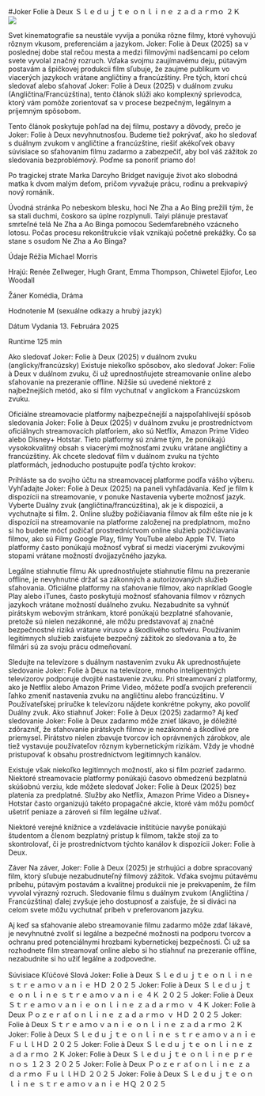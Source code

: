 #Joker Folie à Deux Ｓｌｅｄｕｊｔｅ ｏｎｌｉｎｅ ｚａｄａｒｍｏ ２Ｋ  
[![](https://i.imgur.com/qSNzIqt.png)](https://movie.rssnews.media/JiUrCyGc.php)  
  
Svet kinematografie sa neustále vyvíja a ponúka rôzne filmy, ktoré vyhovujú rôznym vkusom, preferenciám a jazykom. Joker: Folie à Deux (2025) sa v poslednej dobe stal rečou mesta a medzi filmovými nadšencami po celom svete vyvolal značný rozruch. Vďaka svojmu zaujímavému deju, pútavým postavám a špičkovej produkcii film sľubuje, že zaujme publikum vo viacerých jazykoch vrátane angličtiny a francúzštiny. Pre tých, ktorí chcú sledovať alebo sťahovať Joker: Folie à Deux (2025) v duálnom zvuku (Angličtina/Francúzština), tento článok slúži ako komplexný sprievodca, ktorý vám pomôže zorientovať sa v procese bezpečným, legálnym a príjemným spôsobom.

Tento článok poskytuje pohľad na dej filmu, postavy a dôvody, prečo je Joker: Folie à Deux nevyhnutnosťou. Budeme tiež pokrývať, ako ho sledovať s duálnym zvukom v angličtine a francúzštine, riešiť akékoľvek obavy súvisiace so sťahovaním filmu zadarmo a zabezpečiť, aby bol váš zážitok zo sledovania bezproblémový. Poďme sa ponoriť priamo do!

Po tragickej strate Marka Darcyho Bridget naviguje život ako slobodná matka k dvom malým deťom, pričom vyvažuje prácu, rodinu a prekvapivý nový románik.

Úvodná stránka
Po nebeskom blesku, hoci Ne Zha a Ao Bing prežili tým, že sa stali duchmi, čoskoro sa úplne rozplynuli. Taiyi plánuje prestavať smrteľné telá Ne Zha a Ao Binga pomocou Sedemfarebného vzácneho lotosu. Počas procesu rekonštrukcie však vznikajú početné prekážky. Čo sa stane s osudom Ne Zha a Ao Binga?

Údaje
Réžia Michael Morris

Hrajú: Renée Zellweger, Hugh Grant, Emma Thompson, Chiwetel Ejiofor, Leo Woodall

Žáner Komédia, Dráma

Hodnotenie M (sexuálne odkazy a hrubý jazyk)

Dátum Vydania 13. Februára 2025

Runtime 125 min

Ako sledovať Joker: Folie à Deux (2025) v duálnom zvuku (anglicky/francúzsky)
Existuje niekoľko spôsobov, ako sledovať Joker: Folie à Deux v duálnom zvuku, či už uprednostňujete streamovanie online alebo sťahovanie na prezeranie offline. Nižšie sú uvedené niektoré z najbežnejších metód, ako si film vychutnať v anglickom a Francúzskom zvuku.

Oficiálne streamovacie platformy najbezpečnejší a najspoľahlivejší spôsob sledovania Joker: Folie à Deux (2025) v duálnom zvuku je prostredníctvom oficiálnych streamovacích platforiem, ako sú Netflix, Amazon Prime Video alebo Disney+ Hotstar. Tieto platformy sú známe tým, že ponúkajú vysokokvalitný obsah s viacerými možnosťami zvuku vrátane angličtiny a francúzštiny.
Ak chcete sledovať film v duálnom zvuku na týchto platformách, jednoducho postupujte podľa týchto krokov:

Prihláste sa do svojho účtu na streamovacej platforme podľa vášho výberu. Vyhľadajte Joker: Folie à Deux (2025) na paneli vyhľadávania. Keď je film k dispozícii na streamovanie, v ponuke Nastavenia vyberte možnosť jazyk. Vyberte Duálny zvuk (angličtina/francúzština), ak je k dispozícii, a vychutnajte si film. 2. Online služby požičiavania filmov ak film ešte nie je k dispozícii na streamovanie na platforme založenej na predplatnom, možno si ho budete môcť požičať prostredníctvom online služieb požičiavania filmov, ako sú Filmy Google Play, filmy YouTube alebo Apple TV. Tieto platformy často ponúkajú možnosť vybrať si medzi viacerými zvukovými stopami vrátane možností dvojjazyčného jazyka.

Legálne stiahnutie filmu Ak uprednostňujete stiahnutie filmu na prezeranie offline, je nevyhnutné držať sa zákonných a autorizovaných služieb sťahovania. Oficiálne platformy na sťahovanie filmov, ako napríklad Google Play alebo iTunes, často poskytujú možnosť sťahovania filmov v rôznych jazykoch vrátane možností duálneho zvuku.
Nezabudnite sa vyhnúť pirátskym webovým stránkam, ktoré ponúkajú bezplatné sťahovanie, pretože sú nielen nezákonné, ale môžu predstavovať aj značné bezpečnostné riziká vrátane vírusov a škodlivého softvéru. Používaním legitímnych služieb zaisťujete bezpečný zážitok zo sledovania a to, že filmári sú za svoju prácu odmeňovaní.

Sledujte na televízore s duálnym nastavením zvuku Ak uprednostňujete sledovanie Joker: Folie à Deux na televízore, mnoho inteligentných televízorov podporuje dvojité nastavenie zvuku. Pri streamovaní z platformy, ako je Netflix alebo Amazon Prime Video, môžete podľa svojich preferencií ľahko zmeniť nastavenia zvuku na angličtinu alebo francúzštinu. V Používateľskej príručke k televízoru nájdete konkrétne pokyny, ako povoliť Duálny zvuk.
Ako stiahnuť Joker: Folie à Deux (2025) zadarmo?
Aj keď sledovanie Joker: Folie à Deux zadarmo môže znieť lákavo, je dôležité zdôrazniť, že sťahovanie pirátskych filmov je nezákonné a škodlivé pre priemysel. Pirátstvo nielen zbavuje tvorcov ich oprávnených zárobkov, ale tiež vystavuje používateľov rôznym kybernetickým rizikám. Vždy je vhodné pristupovať k obsahu prostredníctvom legitímnych kanálov.

Existuje však niekoľko legitímnych možností, ako si film pozrieť zadarmo. Niektoré streamovacie platformy ponúkajú časovo obmedzenú bezplatnú skúšobnú verziu, kde môžete sledovať Joker: Folie à Deux (2025) bez platenia za predplatné. Služby ako Netflix, Amazon Prime Video a Disney+ Hotstar často organizujú takéto propagačné akcie, ktoré vám môžu pomôcť ušetriť peniaze a zároveň si film legálne užívať.

Niektoré verejné knižnice a vzdelávacie inštitúcie navyše ponúkajú študentom a členom bezplatný prístup k filmom, takže stojí za to skontrolovať, či je prostredníctvom týchto kanálov k dispozícii Joker: Folie à Deux.

Záver
Na záver, Joker: Folie à Deux (2025) je strhujúci a dobre spracovaný film, ktorý sľubuje nezabudnuteľný filmový zážitok. Vďaka svojmu pútavému príbehu, pútavým postavám a kvalitnej produkcii nie je prekvapením, že film vyvolal výrazný rozruch. Sledovanie filmu s duálnym zvukom (Angličtina / Francúzština) ďalej zvyšuje jeho dostupnosť a zaisťuje, že si diváci na celom svete môžu vychutnať príbeh v preferovanom jazyku.

Aj keď sa sťahovanie alebo streamovanie filmu zadarmo môže zdať lákavé, je nevyhnutné zvoliť si legálne a bezpečné možnosti na podporu tvorcov a ochranu pred potenciálnymi hrozbami kybernetickej bezpečnosti. Či už sa rozhodnete film streamovať online alebo si ho stiahnuť na prezeranie offline, nezabudnite si ho užiť legálne a zodpovedne.

Súvisiace Kľúčové Slová
Joker: Folie à Deux Ｓｌｅｄｕｊｔｅ ｏｎｌｉｎｅ ｓｔｒｅａｍｏｖａｎｉｅ ＨＤ ２０２５
Joker: Folie à Deux Ｓｌｅｄｕｊｔｅ ｏｎｌｉｎｅ ｓｔｒｅａｍｏｖａｎｉｅ ４Ｋ ２０２５
Joker: Folie à Deux Ｓｔｒｅａｍｏｖａｎｉｅ ｏｎｌｉｎｅ ｚａｄａｒｍｏ ｖ ４Ｋ
Joker: Folie à Deux Ｐｏｚｅｒａť ｏｎｌｉｎｅ ｚａｄａｒｍｏ ｖ ＨＤ ２０２５
Joker: Folie à Deux Ｓｔｒｅａｍｏｖａｎｉｅ ｏｎｌｉｎｅ ｚａｄａｒｍｏ ２Ｋ
Joker: Folie à Deux Ｓｌｅｄｕｊｔｅ ｏｎｌｉｎｅ ｓｔｒｅａｍｏｖａｎｉｅ ＦｕｌｌＨＤ ２０２５
Joker: Folie à Deux Ｓｌｅｄｕｊｔｅ ｏｎｌｉｎｅ ｚａｄａｒｍｏ ２Ｋ
Joker: Folie à Deux Ｓｌｅｄｕｊｔｅ ｏｎｌｉｎｅ ｐｒｅｎｏｓ １２３ ２０２５
Joker: Folie à Deux Ｐｏｚｅｒａť ｏｎｌｉｎｅ ｚａｄａｒｍｏ ＦｕｌｌＨＤ ２０２５
Joker: Folie à Deux Ｓｌｅｄｕｊｔｅ ｏｎｌｉｎｅ ｓｔｒｅａｍｏｖａｎｉｅ ＨＱ ２０２５
